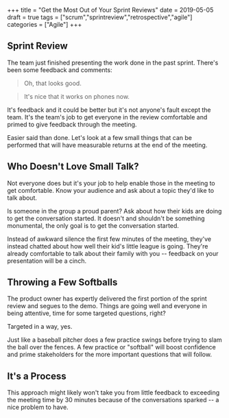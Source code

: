 +++
title = "Get the Most Out of Your Sprint Reviews"
date = 2019-05-05
draft = true
tags = ["scrum","sprintreview","retrospective","agile"]
categories = ["Agile"]
+++

## Sprint Review

The team just finished presenting the work done in the past sprint. There's been some feedback and comments:

> Oh, that looks good.

> It's nice that it works on phones now.

It's feedback and it could be better but it's not anyone's fault except the team. It's the team's job to get everyone in the review comfortable and primed to give feedback through the meeting.

Easier said than done. Let's look at a few small things that can be performed that will have measurable returns at the end of the meeting.

## Who Doesn't Love Small Talk?

Not everyone does but it's your job to help enable those in the meeting to get comfortable. Know your audience and ask about a topic they'd like to talk about.

Is someone in the group a proud parent? Ask about how their kids are doing to get the conversation started. It doesn't and shouldn't be something monumental, the only goal is to get the conversation started.

Instead of awkward silence the first few minutes of the meeting, they've instead chatted about how well their kid's little league is going. They're already comfortable to talk about their family with you -- feedback on your presentation will be a cinch.

## Throwing a Few Softballs

The product owner has expertly delivered the first portion of the sprint review and segues to the demo. Things are going well and everyone in being attentive, time for some targeted questions, right?

Targeted in a way, yes.

Just like a baseball pitcher does a few practice swings before trying to slam the ball over the fences. A few practice or "softball" will boost confidence and prime stakeholders for the more important questions that will follow.

## It's a Process

This approach might likely won't take you from little feedback to exceeding the meeting time by 30 minutes because of the conversations sparked -- a nice problem to have.